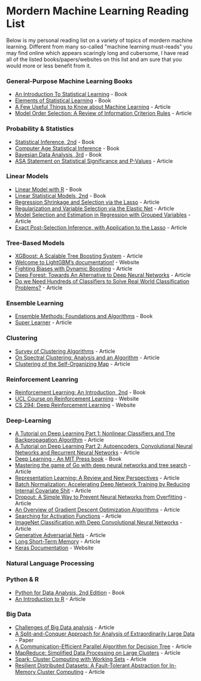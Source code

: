 # Mordern Machine Learning Reading List
Below is my personal reading list on a variety of topics of mordern machine learning. Different from many so-called "machine learning must-reads" you may find online which appears scaringly long and cubersome, I have read all of the listed books/papers/websites on this list and am sure that you would more or less benefit from it.

### General-Purpose Machine Learning Books

* [An Introduction To Statistical Learning](http://www-bcf.usc.edu/~gareth/ISL/) - Book
* [Elements of Statistical Learning](http://web.stanford.edu/~hastie/ElemStatLearn/) - Book
* [A Few Useful Things to Know about Machine Learning](https://homes.cs.washington.edu/~pedrod/papers/cacm12.pdf) - Article
* [Model Order Selection: A Review of Information Criterion Rules](http://www.sal.ufl.edu/eel6935/2008/01311138_ModelOrderSelection_Stoica.pdf) - Article

### Probability & Statistics

* [Statistical Inference, 2nd](https://www.amazon.com/Statistical-Inference-George-Casella/dp/0534243126) - Book
* [Computer Age Statistical Inference](https://web.stanford.edu/~hastie/CASI_files/PDF/casi.pdf) - Book
* [Bayesian Data Analysis, 3rd](https://www.amazon.com/Bayesian-Analysis-Chapman-Statistical-Science/dp/1439840954) - Book
* [ASA Statement on Statistical Significance and P-Values](http://amstat.tandfonline.com/doi/pdf/10.1080/00031305.2016.1154108?needAccess=true) - Article

### Linear Models

* [Linear Model with R](http://www.utstat.toronto.edu/~brunner/books/LinearModelsWithR.pdf) - Book
* [Linear Statistical Models, 2nd](https://www.amazon.com/Linear-Statistical-Models-James-Stapleton/dp/0470231467) - Book
* [Regression Shrinkage and Selection via the Lasso](https://statweb.stanford.edu/~tibs/lasso/lasso.pdf) - Article
* [Regularization and Variable Selection via the Elastic Net](https://web.stanford.edu/~hastie/Papers/B67.2%20(2005)%20301-320%20Zou%20&%20Hastie.pdf) - Article
* [Model Selection and Estimation in Regression with Grouped Variables](http://citeseerx.ist.psu.edu/viewdoc/download?doi=10.1.1.366.4278&rep=rep1&type=pdf) - Article
* [Exact Post-Selection Inference, with Application to the Lasso](https://arxiv.org/abs/1311.6238.pdf) - Article

### Tree-Based Models

* [XGBoost: A Scalable Tree Boosting System](https://arxiv.org/pdf/1603.02754.pdf) - Article
* [Welcome to LightGBM’s documentation!](https://lightgbm.readthedocs.io/en/latest/) - Website
* [Fighting Biases with Dynamic Boosting](https://arxiv.org/pdf/1706.09516.pdf) - Article
* [Deep Forest: Towards An Alternative to Deep Neural Networks](https://arxiv.org/pdf/1702.08835.pdf) - Article
* [Do we Need Hundreds of Classifiers to Solve Real World Classification Problems?](http://jmlr.org/papers/volume15/delgado14a/delgado14a.pdf) - Article

### Ensemble Learning

* [Ensemble Methods: Foundations and Algorithms](https://www.amazon.com/Ensemble-Methods-Foundations-Algorithms-Knowledge/dp/1439830037) - Book
* [Super Learner](http://biostats.bepress.com/cgi/viewcontent.cgi?article=1226&context=ucbbiostat) - Article

### Clustering
* [Survey of Clustering Algorithms](http://citeseerx.ist.psu.edu/viewdoc/download?doi=10.1.1.318.2219&rep=rep1&type=pdf) - Article
* [On Spectral Clustering: Analysis and an Algorithm](http://ai.stanford.edu/~ang/papers/nips01-spectral.pdf) - Article
* [Clustering of the Self-Organizing Map](https://pdfs.semanticscholar.org/028a/ddc2d0fd97418bb0861504592a1fe1177028.pdf) - Article

### Reinforcement Leanring

* [Reinforcement Learning: An Introduction, 2nd](http://ufal.mff.cuni.cz/~straka/courses/npfl114/2016/sutton-bookdraft2016sep.pdf) - Book
* [UCL Course on Reinforcement Learning](http://www0.cs.ucl.ac.uk/staff/d.silver/web/Teaching.html) - Website
* [CS 294: Deep Reinforcement Learning](http://rll.berkeley.edu/deeprlcourse/) - Website

### Deep-Learning
* [A Tutorial on Deep Learning Part 1: Nonlinear Classifiers and The Backpropagation Algorithm](http://ai.stanford.edu/~quocle/tutorial1.pdf) - Article
* [A Tutorial on Deep Learning Part 2: Autoencoders, Convolutional Neural Networks and Recurrent Neural Networks](http://ai.stanford.edu/~quocle/tutorial2.pdf) - Article
* [Deep Learning - An MIT Press book](http://www.deeplearningbook.org/) - Book
* [Mastering the game of Go with deep neural networks and tree search](https://gogameguru.com/i/2016/03/deepmind-mastering-go.pdf) - Article
* [Representation Learning: A Review and New Perspectives](https://arxiv.org/pdf/1206.5538.pdf) - Article
* [Batch Normalization: Accelerating Deep Network Training by Reducing Internal Covariate Shit](https://arxiv.org/pdf/1502.03167v3.pdf) - Article
* [Dropout: A Simple Way to Prevent Neural Networks from Overfitting](https://www.cs.toronto.edu/~hinton/absps/JMLRdropout.pdf) - Article
* [An Overview of Gradient Descent Optimization Algorithms](https://arxiv.org/pdf/1609.04747.pdf) - Article
* [Searching for Activation Functions](https://arxiv.org/pdf/1710.05941.pdf) - Article
* [ImageNet Classification with Deep Convolutional Neural Networks](https://www.nvidia.cn/content/tesla/pdf/machine-learning/imagenet-classification-with-deep-convolutional-nn.pdf) - Article
* [Generative Adversarial Nets](https://papers.nips.cc/paper/5423-generative-adversarial-nets.pdf) - Article
* [Long Short-Term Memory](https://dl.acm.org/citation.cfm?id=1246450) - Article
* [Keras Documentation](https://keras.io/) - Website

### Natural Language Processing

### Python & R
* [Python for Data Analysis, 2nd Edition](http://shop.oreilly.com/product/0636920050896.do) - Book
* [An Introduction to R](https://cran.r-project.org/doc/manuals/r-release/R-intro.pdf) - Article

### Big Data

* [Challenges of Big Data analysis](https://arxiv.org/pdf/1308.1479.pdf) - Article
* [A Split-and-Conquer Approach for Analysis of Extraordinarily Large Data](http://www3.stat.sinica.edu.tw/sstest/oldpdf/A24n49.pdf) - Paper
* [A Communication-Efficient Parallel Algorithm for Decision Tree](https://arxiv.org/pdf/1611.01276.pdf) - Article
* [MapReduce: Simplified Data Processing on Large Clusters](https://static.googleusercontent.com/media/research.google.com/en//archive/mapreduce-osdi04.pdf) - Article
* [Spark: Cluster Computing with Working Sets](https://www.usenix.org/legacy/event/hotcloud10/tech/full_papers/Zaharia.pdf) - Article
* [Resilient Distributed Datasets: A Fault-Tolerant Abstraction for In-Memory Cluster Computing](https://www.usenix.org/system/files/conference/nsdi12/nsdi12-final138.pdf) - Article
